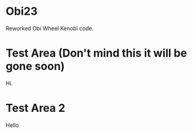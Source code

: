 # Obi23
Reworked Obi Wheel Kenobi code.

# Test Area (Don't mind this it will be gone soon)
Hi.

# Test Area 2
Hello
